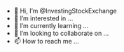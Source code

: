 - 👋 Hi, I’m @InvestingStockExchange
- 👀 I’m interested in ...
- 🌱 I’m currently learning ...
- 💞️ I’m looking to collaborate on ...
- 📫 How to reach me ...

<!---
InvestingStockExchange/InvestingStockExchange is a ✨ special ✨ repository because its `README.md` (this file) appears on your GitHub profile.
You can click the Preview link to take a look at your changes.
--->
